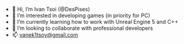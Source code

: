 - 👋 Hi, I’m Ivan Tsoi (@DesPises)
- 👀 I’m interested in developing games (in priority for PC)
- 🌱 I’m currently learning how to work with Unreal Engine 5 and C++
- 💞️ I’m looking to collaborate with  professional developers
- 📫 vanek1tsoy@gmail.com
